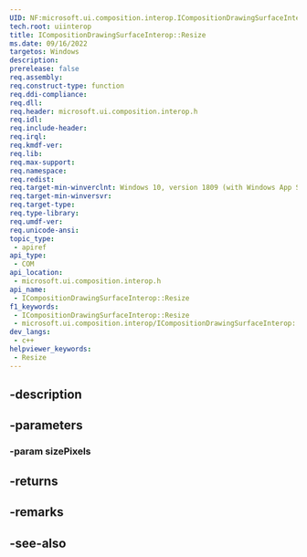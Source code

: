 ```yaml
---
UID: NF:microsoft.ui.composition.interop.ICompositionDrawingSurfaceInterop.Resize
tech.root: uiinterop
title: ICompositionDrawingSurfaceInterop::Resize
ms.date: 09/16/2022
targetos: Windows
description: 
prerelease: false
req.assembly: 
req.construct-type: function
req.ddi-compliance: 
req.dll: 
req.header: microsoft.ui.composition.interop.h
req.idl: 
req.include-header: 
req.irql: 
req.kmdf-ver: 
req.lib: 
req.max-support: 
req.namespace: 
req.redist: 
req.target-min-winverclnt: Windows 10, version 1809 (with Windows App SDK 0.5 or later)
req.target-min-winversvr: 
req.target-type: 
req.type-library: 
req.umdf-ver: 
req.unicode-ansi: 
topic_type:
 - apiref
api_type:
 - COM
api_location:
 - microsoft.ui.composition.interop.h
api_name:
 - ICompositionDrawingSurfaceInterop::Resize
f1_keywords:
 - ICompositionDrawingSurfaceInterop::Resize
 - microsoft.ui.composition.interop/ICompositionDrawingSurfaceInterop::Resize
dev_langs:
 - c++
helpviewer_keywords:
 - Resize
---
```


## -description

## -parameters

### -param sizePixels

## -returns

## -remarks

## -see-also

